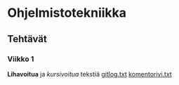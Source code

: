 # Ohjelmistotekniikka
## Tehtävät
### Viikko 1
**Lihavoitua** ja *kursivoitua* tekstiä
[gitlog.txt](https://github.com/Hempppa/ot-tyo/blob/master/laskarit/viikko1/gitlog.txt)
[komentorivi.txt](https://github.com/Hempppa/ot-tyo/blob/master/laskarit/viikko1/komentorivi.txt)
